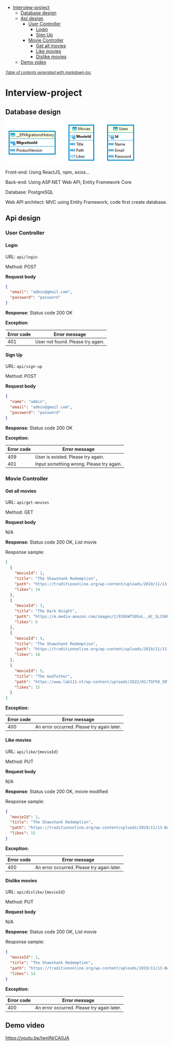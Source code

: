 - [Interview-project](#interview-project)
  * [Database design](#database-design)
  * [Api design](#api-design)
    + [User Controller](#user-controller)
      - [Login](#login)
      - [Sign Up](#sign-up)
    + [Movie Controller](#movie-controller)
      - [Get all movies](#get-all-movies)
      - [Like movies](#like-movies)
      - [Dislike movies](#dislike-movies)
  * [Demo video](#demo-video)

<small><i><a href='http://ecotrust-canada.github.io/markdown-toc/'>Table of contents generated with markdown-toc</a></i></small>


# Interview-project

## Database design

![image info](./Movie%20-%20public.png)

Front-end: Using ReactJS, npm, axios...

Back-end: Using ASP.NET Web API, Entity Framework Core

Database: PostgreSQL

Web API architect: MVC using Entity Framework, code first create database.

## Api design

### User Controller

#### Login

URL: `api/login`

Method: POST

**Request body**

```json
{
  "email": "admin@gmail.com",
  "password": "password"
}
```

**Response**: Status code 200 OK

**Exception**:

|Error code     |Error message  |
| ------------- |-------------  |
| 401 | User not found. Please try again. |

#### Sign Up

URL: `api/sign-up`

Method: POST

**Request body**

```json
{
  "name": "admin",
  "email": "admin@gmail.com",
  "password": "password"
}
```

**Response**: Status code 200 OK

**Exception:**

|Error code     |Error message  |
| ------------- |-------------  |
| 409           | User is existed. Please try again. |
| 401 | Input something wrong. Please try again. |

### Movie Controller
#### Get all movies
URL: `api/get-movies`

Method: GET

**Request body**

N/A

**Response**: Status code 200 OK, List movie

Response sample:
```json
[
  {
    "movieId": 1,
    "title": "The Shawshank Redemption",
    "path": "https://traditiononline.org/wp-content/uploads/2019/11/13-Best-Shawshank.jpg",
    "likes": 14
  },
  {
    "movieId": 3,
    "title": "The Dark Knight",
    "path": "https://m.media-amazon.com/images/I/91KkWf50SoL._AC_SL1500_.jpg",
    "likes": 6
  },
  {
    "movieId": 4,
    "title": "The Shawshank Redemption",
    "path": "https://traditiononline.org/wp-content/uploads/2019/11/13-Best-Shawshank.jpg",
    "likes": 18
  },
  {
    "movieId": 5,
    "title": "The Godfather",
    "path": "https://www.lab111.nl/wp-content/uploads/2022/01/TGF50_INTL_DIGITAL_PAYOFF_1_SHEET__NED.jpg",
    "likes": 15
  }
]
```

**Exception:**

|Error code     |Error message  |
| ------------- |-------------  |
| 400 | An error occurred. Please try again later. |

#### Like movies

URL: `api/like/{movieId}`

Method: PUT

**Request body**

N/A

**Response**: Status code 200 OK, movie modified

Response sample:
```json
{
  "movieId": 1,
  "title": "The Shawshank Redemption",
  "path": "https://traditiononline.org/wp-content/uploads/2019/11/13-Best-Shawshank.jpg",
  "likes": 15
}
```

**Exception:**

|Error code     |Error message  |
| ------------- |-------------  |
| 400 | An error occurred. Please try again later. |


#### Dislike movies

URL: `api/dislike/{movieId}`

Method: PUT

**Request body**

N/A

**Response**: Status code 200 OK, List movie

Response sample:
```json
{
  "movieId": 1,
  "title": "The Shawshank Redemption",
  "path": "https://traditiononline.org/wp-content/uploads/2019/11/13-Best-Shawshank.jpg",
  "likes": 14
}
```

**Exception:**

|Error code     |Error message  |
| ------------- |-------------  |
| 400 | An error occurred. Please try again later. |

## Demo video
https://youtu.be/lwnlNrCA0JA
